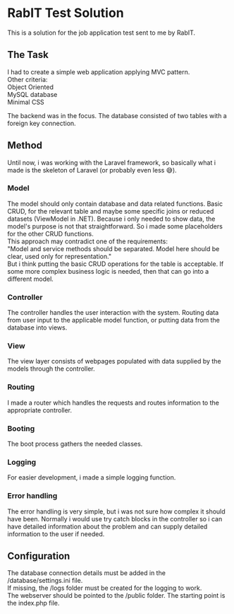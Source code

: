 # RabIT Test Solution
This is a solution for the job application test sent to me by RabIT.

## The Task
I had to create a simple web application applying MVC pattern.\
Other criteria:\
    Object Oriented\
    MySQL database\
    Minimal CSS
    
The backend was in the focus. The database consisted of two tables with a foreign key connection.

## Method
Until now, i was working with the Laravel framework, so basically what i made is the skeleton of Laravel (or probably even less 😅).

### Model
The model should only contain database and data related functions. Basic CRUD, for the relevant table and maybe some specific joins or reduced datasets (ViewModel in .NET). Because i only needed to show data, the model's purpose is not that straightforward. So i made some placeholders for the other CRUD functions.\
This approach may contradict one of the requirements:\
"Model and service methods should be separated. Model here should be clear, used only for representation."\
But i think putting the basic CRUD operations for the table is acceptable. If some more complex business logic is needed, then that can go into a different model.

### Controller
The controller handles the user interaction with the system. Routing data from user input to the applicable model function, or putting data from the database into views.

### View
The view layer consists of webpages populated with data supplied by the models through the controller.

### Routing
I made a router which handles the requests and routes information to the appropriate controller.

### Booting
The boot process gathers the needed classes.

### Logging
For easier development, i made a simple logging function.

### Error handling
The error handling is very simple, but i was not sure how complex it should have been. Normally i would use try catch blocks in the controller so i can have detailed information about the problem and can supply detailed information to the user if needed.

## Configuration
The database connection details must be added in the /database/settings.ini file.\
If missing, the /logs folder must be created for the logging to work.\
The webserver should be pointed to the /public folder. The starting point is the index.php file.
